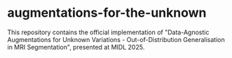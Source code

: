 # augmentations-for-the-unknown
This repository contains the official implementation of "Data-Agnostic Augmentations for Unknown Variations - Out-of-Distribution Generalisation in MRI Segmentation", presented at MIDL 2025.
